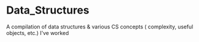 # Data_Structures
A compilation of data structures &amp; various CS concepts ( complexity, useful objects, etc.) I've worked
